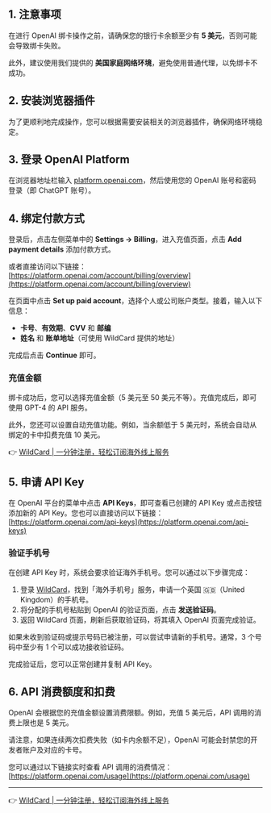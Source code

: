 ## 1. 注意事项

在进行 OpenAI 绑卡操作之前，请确保您的银行卡余额至少有 **5 美元**，否则可能会导致绑卡失败。

此外，建议使用我们提供的 **美国家庭网络环境**，避免使用普通代理，以免绑卡不成功。

## 2. 安装浏览器插件

为了更顺利地完成操作，您可以根据需要安装相关的浏览器插件，确保网络环境稳定。

## 3. 登录 OpenAI Platform

在浏览器地址栏输入 [platform.openai.com](https://platform.openai.com/)，然后使用您的 OpenAI 账号和密码登录（即 ChatGPT 账号）。

## 4. 绑定付款方式

登录后，点击左侧菜单中的 **Settings -> Billing**，进入充值页面，点击 **Add payment details** 添加付款方式。

或者直接访问以下链接：[https://platform.openai.com/account/billing/overview](https://platform.openai.com/account/billing/overview)

在页面中点击 **Set up paid account**，选择个人或公司账户类型。接着，输入以下信息：

- **卡号**、**有效期**、**CVV** 和 **邮编**
- **姓名** 和 **账单地址**（可使用 WildCard 提供的地址）

完成后点击 **Continue** 即可。

### 充值金额

绑卡成功后，您可以选择充值金额（5 美元至 50 美元不等）。充值完成后，即可使用 GPT-4 的 API 服务。

此外，您还可以设置自动充值功能。例如，当余额低于 5 美元时，系统会自动从绑定的卡中扣费充值 10 美元。

👉 [WildCard | 一分钟注册，轻松订阅海外线上服务](https://bit.ly/bewildcard)

## 5. 申请 API Key

在 OpenAI 平台的菜单中点击 **API Keys**，即可查看已创建的 API Key 或点击按钮添加新的 API Key。您也可以直接访问以下链接：[https://platform.openai.com/api-keys](https://platform.openai.com/api-keys)

### 验证手机号

在创建 API Key 时，系统会要求验证海外手机号。您可以通过以下步骤完成：

1. 登录 [WildCard](https://bit.ly/bewildcard)，找到「海外手机号」服务，申请一个英国 🇬🇧（United Kingdom）的手机号。
2. 将分配的手机号粘贴到 OpenAI 的验证页面，点击 **发送验证码**。
3. 返回 WildCard 页面，刷新后获取验证码，将其填入 OpenAI 页面完成验证。

如果未收到验证码或提示号码已被注册，可以尝试申请新的手机号。通常，3 个号码中至少有 1 个可以成功接收验证码。

完成验证后，您可以正常创建并复制 API Key。

## 6. API 消费额度和扣费

OpenAI 会根据您的充值金额设置消费限额。例如，充值 5 美元后，API 调用的消费上限也是 5 美元。

请注意，如果连续两次扣费失败（如卡内余额不足），OpenAI 可能会封禁您的开发者账户及对应的卡号。

您可以通过以下链接实时查看 API 调用的消费情况：[https://platform.openai.com/usage](https://platform.openai.com/usage)

---

👉 [WildCard | 一分钟注册，轻松订阅海外线上服务](https://bit.ly/bewildcard)